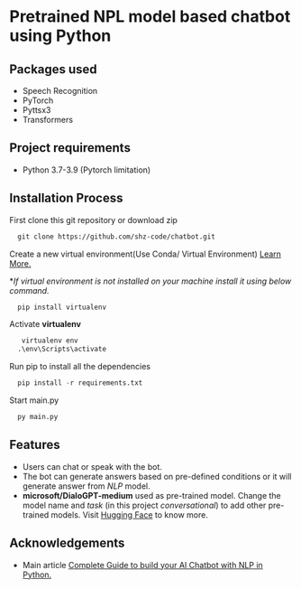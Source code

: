 # Pretrained NPL model based chatbot using Python

## Packages used
- Speech Recognition
- PyTorch
- Pyttsx3
- Transformers

## Project requirements
- Python 3.7-3.9 (Pytorch limitation)

## Installation Process


First clone this git repository or download zip
```html
  git clone https://github.com/shz-code/chatbot.git
```
Create a new virtual environment(Use Conda/ Virtual Environment) [Learn More.](https://docs.python.org/3/library/venv.html#:~:text=A%20virtual%20environment%20is%20created,the%20virtual%20environment%20are%20available.)

**If virtual environment is not installed on your machine install it using below command.*
```py
  pip install virtualenv
```
Activate **virtualenv**
```py
   virtualenv env
  .\env\Scripts\activate  
```
Run pip to install all the dependencies
```py
  pip install -r requirements.txt
```
Start main.py

```py
  py main.py
```

## Features
- Users can chat or speak with the bot.
- The bot can generate answers based on pre-defined conditions or it will generate answer from *NLP* model.
- **microsoft/DialoGPT-medium** used as pre-trained model. Change the model name and *task* (in this project *conversational*) to add other pre-trained models. Visit [Hugging Face](https://huggingface.co/models) to know more.



## Acknowledgements

 - Main article [Complete Guide to build your AI Chatbot with NLP in Python.](https://www.analyticsvidhya.com/blog/2021/10/complete-guide-to-build-your-ai-chatbot-with-nlp-in-python/)

